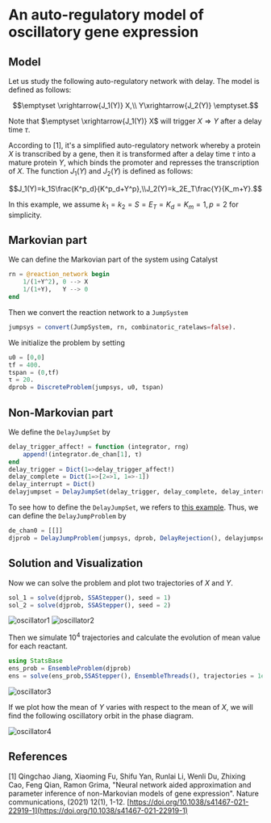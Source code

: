 # An auto-regulatory model of oscillatory gene expression
## Model
Let us study the following auto-regulatory network with delay. The model is defined as follows:
```math
\emptyset \xrightarrow{J_1(Y)} X,\\
 Y\xrightarrow{J_2(Y)} \emptyset.
```
Note that $\emptyset \xrightarrow{J_1(Y)} X$ will trigger $X\Rightarrow Y$ after a delay time $\tau$. 

According to [1], it's a simplified auto-regulatory network whereby a protein $X$ is transcribed by a gene, then it is transformed after a delay time $\tau$ into a mature protein $Y$, which binds the promoter and represses the transcription of $X$. The function $J_1(Y)$ and $J_2(Y)$ is defined as follows:
```math
J_1(Y)=k_1S\frac{K^p_d}{K^p_d+Y^p},\\J_2(Y)=k_2E_T\frac{Y}{K_m+Y}.
```
In this example, we assume $k_1=k_2=S=E_T=K_d=K_m=1, p =2$ for simplicity.

## Markovian part
We can define the Markovian part of the system using Catalyst
```julia
rn = @reaction_network begin
    1/(1+Y^2), 0 --> X
    1/(1+Y),   Y --> 0
end
```
Then we convert the reaction network to a `JumpSystem`
```julia
jumpsys = convert(JumpSystem, rn, combinatoric_ratelaws=false).
```
We initialize the problem by setting
```julia
u0 = [0,0]
tf = 400.
tspan = (0,tf)
τ = 20.
dprob = DiscreteProblem(jumpsys, u0, tspan)
```
## Non-Markovian part
We define the `DelayJumpSet` by
```julia
delay_trigger_affect! = function (integrator, rng)
    append!(integrator.de_chan[1], τ)
end
delay_trigger = Dict(1=>delay_trigger_affect!)
delay_complete = Dict(1=>[2=>1, 1=>-1])
delay_interrupt = Dict()
delayjumpset = DelayJumpSet(delay_trigger, delay_complete, delay_interrupt)
```
To see how to define the `DelayJumpSet`, we refers to [this example](tutorials.md).
Thus, we can define the `DelayJumpProblem` by 
```julia
de_chan0 = [[]]
djprob = DelayJumpProblem(jumpsys, dprob, DelayRejection(), delayjumpset, de_chan0, save_positions=(true,true)).
```
## Solution and Visualization
Now we can solve the problem and plot two trajectories of $X$ and $Y$.
```julia
sol_1 = solve(djprob, SSAStepper(), seed = 1)
sol_2 = solve(djprob, SSAStepper(), seed = 2)
```
![oscillator1](../assets/oscillator1.svg)
![oscillator2](../assets/oscillator2.svg)

Then we simulate $10^4$ trajectories and calculate the evolution of mean value for each reactant.
```julia
using StatsBase
ens_prob = EnsembleProblem(djprob)
ens = solve(ens_prob,SSAStepper(), EnsembleThreads(), trajectories = 1e4, saveat = .1)
```
![oscillator3](../assets/oscillator3.svg)

If we plot how the mean of $Y$ varies with respect to the mean of $X$, we will find the following oscillatory orbit in the phase diagram.

![oscillator4](../assets/oscillator4.gif)

## References

[1] Qingchao Jiang, Xiaoming Fu, Shifu Yan, Runlai Li, Wenli Du, Zhixing Cao, Feng Qian, Ramon Grima, "Neural network aided approximation and parameter inference of non-Markovian models of gene expression". Nature communications, (2021) 12(1), 1-12. [https://doi.org/10.1038/s41467-021-22919-1](https://doi.org/10.1038/s41467-021-22919-1)
